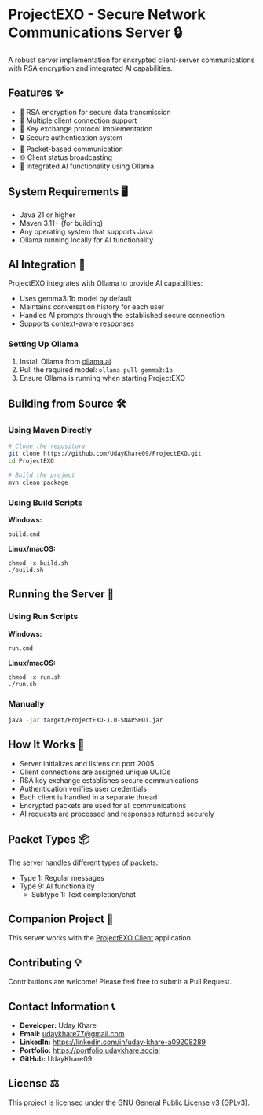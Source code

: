 
# ProjectEXO - Secure Network Communications Server 🔒

A robust server implementation for encrypted client-server communications with RSA encryption and integrated AI capabilities.

## Features ✨

- 🔐 RSA encryption for secure data transmission
- 👥 Multiple client connection support
- 🔑 Key exchange protocol implementation
- 🔒 Secure authentication system
- 📡 Packet-based communication
- 🌐 Client status broadcasting
- 🤖 Integrated AI functionality using Ollama

## System Requirements 🖥️

- Java 21 or higher
- Maven 3.11+ (for building)
- Any operating system that supports Java
- Ollama running locally for AI functionality

## AI Integration 🧠

ProjectEXO integrates with Ollama to provide AI capabilities:

- Uses gemma3:1b model by default
- Maintains conversation history for each user
- Handles AI prompts through the established secure connection
- Supports context-aware responses

### Setting Up Ollama

1. Install Ollama from [ollama.ai](https://ollama.ai)
2. Pull the required model: `ollama pull gemma3:1b`
3. Ensure Ollama is running when starting ProjectEXO

## Building from Source 🛠️

### Using Maven Directly

```bash
# Clone the repository
git clone https://github.com/UdayKhare09/ProjectEXO.git
cd ProjectEXO

# Build the project
mvn clean package
```

### Using Build Scripts

**Windows:**
```
build.cmd
```

**Linux/macOS:**
```
chmod +x build.sh
./build.sh
```

## Running the Server 🚀

### Using Run Scripts

**Windows:**
```
run.cmd
```

**Linux/macOS:**
```
chmod +x run.sh
./run.sh
```

### Manually

```bash
java -jar target/ProjectEXO-1.0-SNAPSHOT.jar
```

## How It Works 🧩

- Server initializes and listens on port 2005
- Client connections are assigned unique UUIDs
- RSA key exchange establishes secure communications
- Authentication verifies user credentials
- Each client is handled in a separate thread
- Encrypted packets are used for all communications
- AI requests are processed and responses returned securely

## Packet Types 📦

The server handles different types of packets:
- Type 1: Regular messages
- Type 9: AI functionality
  - Subtype 1: Text completion/chat

## Companion Project 🤝

This server works with the [ProjectEXO Client](https://github.com/UdayKhare09/ProjectEXO_Client) application.

## Contributing 💡

Contributions are welcome! Please feel free to submit a Pull Request.

## Contact Information 📞

- **Developer:** Uday Khare
- **Email:** udaykhare77@gmail.com
- **LinkedIn:** https://linkedin.com/in/uday-khare-a09208289
- **Portfolio:** https://portfolio.udaykhare.social
- **GitHub:** UdayKhare09

## License ⚖️

This project is licensed under the [GNU General Public License v3 (GPLv3)](LICENSE).
